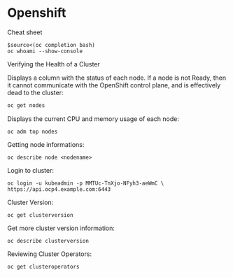# Openshift
Cheat sheet 
```
$source<(oc completion bash)
oc whoami --show-console
```
Verifying the Health of a Cluster 

Displays a column with the status of each node. If a node is not Ready, then it cannot communicate with the OpenShift control plane, and is effectively dead to the cluster:
```bash
oc get nodes 
```

Displays the current CPU and memory usage of each node:
```
oc adm top nodes 
```
Getting node informations:
```
oc describe node <nodename>
```
Login to cluster: 
```
oc login -u kubeadmin -p MMTUc-TnXjo-NFyh3-aeWmC \  https://api.ocp4.example.com:6443
```
Cluster Version:
```
oc get clusterversion 
``` 
Get more cluster version information:
```
oc describe clusterversion
```

Reviewing Cluster Operators:
```
oc get clusteroperators 
```
